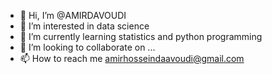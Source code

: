 - 👋 Hi, I’m @AMIRDAVOUDI
- 👀 I’m interested in data science
- 🌱 I’m currently learning  statistics and python programming
- 💞️ I’m looking to collaborate on ...
- 📫 How to reach me amirhosseindaavoudi@gmail.com

<!---
AMIRDAVOUDI/AMIRDAVOUDI is a ✨ special ✨ repository because its `README.md` (this file) appears on your GitHub profile.
You can click the Preview link to take a look at your changes.
--->
